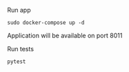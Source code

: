 Run app

```sudo docker-compose up -d```

Application will be available on port 8011

Run tests

```pytest```
